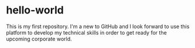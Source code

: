 # hello-world
This is my first repository.
I'm a new to GitHub and I look forward to use this platform to develop my technical skills in order to get ready for the upcoming corporate world.
